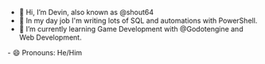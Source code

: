 - 👋 Hi, I’m Devin, also known as @shout64
- 🏢 In my day job I'm writing lots of SQL and automations with PowerShell. 
- 🌱 I’m currently learning Game Development with @Godotengine and Web Development.
<!--- 
- 💞️ I’m looking to collaborate on ...
- ⚡ Fun fact: ...
- 📫 How to reach me ... ---!>
- 😄 Pronouns: He/Him


<!---
shout64/shout64 is a ✨ special ✨ repository because its `README.md` (this file) appears on your GitHub profile.
You can click the Preview link to take a look at your changes.
--->
